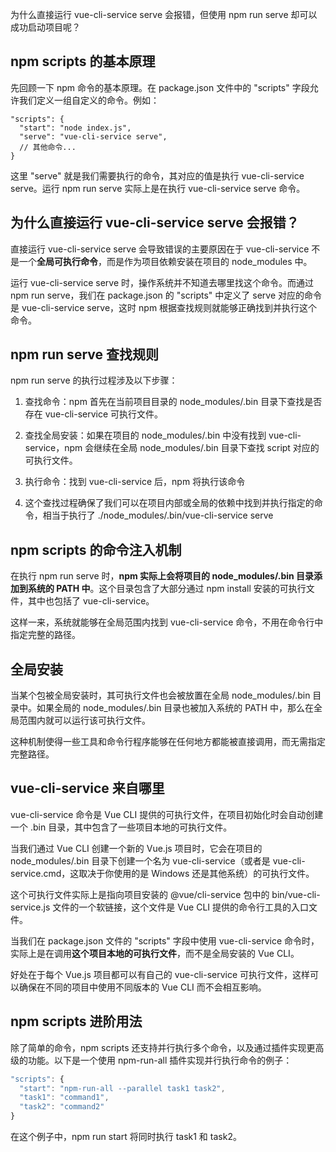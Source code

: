 为什么直接运行 vue-cli-service serve 会报错，但使用 npm run serve 却可以成功启动项目呢？

## npm scripts 的基本原理
先回顾一下 npm 命令的基本原理。在 package.json 文件中的 "scripts" 字段允许我们定义一组自定义的命令。例如：
```JS
"scripts": {
  "start": "node index.js",
  "serve": "vue-cli-service serve",
  // 其他命令...
}
```
这里 "serve" 就是我们需要执行的命令，其对应的值是执行 vue-cli-service serve。运行 npm run serve 实际上是在执行 vue-cli-service serve 命令。

## 为什么直接运行 vue-cli-service serve 会报错？
直接运行 vue-cli-service serve 会导致错误的主要原因在于 vue-cli-service 不是一个**全局可执行命令**，而是作为项目依赖安装在项目的 node_modules 中。

运行 vue-cli-service serve 时，操作系统并不知道去哪里找这个命令。而通过 npm run serve，我们在 package.json 的 "scripts" 中定义了 serve 对应的命令是 vue-cli-service serve，这时 npm 根据查找规则就能够正确找到并执行这个命令。

## npm run serve 查找规则
npm run serve 的执行过程涉及以下步骤：

1. 查找命令：npm 首先在当前项目目录的 node_modules/.bin 目录下查找是否存在 vue-cli-service 可执行文件。

2. 查找全局安装：如果在项目的 node_modules/.bin 中没有找到 vue-cli-service，npm 会继续在全局 node_modules/.bin 目录下查找 script 对应的可执行文件。

3. 执行命令：找到 vue-cli-service 后，npm 将执行该命令

4. 这个查找过程确保了我们可以在项目内部或全局的依赖中找到并执行指定的命令，相当于执行了 ./node_modules/.bin/vue-cli-service serve

## npm scripts 的命令注入机制
在执行 npm run serve 时，**npm 实际上会将项目的 node_modules/.bin 目录添加到系统的 PATH 中**。这个目录包含了大部分通过 npm install 安装的可执行文件，其中也包括了 vue-cli-service。

这样一来，系统就能够在全局范围内找到 vue-cli-service 命令，不用在命令行中指定完整的路径。

## 全局安装
当某个包被全局安装时，其可执行文件也会被放置在全局 node_modules/.bin 目录中。如果全局的 node_modules/.bin 目录也被加入系统的 PATH 中，那么在全局范围内就可以运行该可执行文件。

这种机制使得一些工具和命令行程序能够在任何地方都能被直接调用，而无需指定完整路径。

## vue-cli-service 来自哪里
vue-cli-service 命令是 Vue CLI 提供的可执行文件，在项目初始化时会自动创建一个 .bin 目录，其中包含了一些项目本地的可执行文件。

当我们通过 Vue CLI 创建一个新的 Vue.js 项目时，它会在项目的 node_modules/.bin 目录下创建一个名为 vue-cli-service（或者是 vue-cli-service.cmd，这取决于你使用的是 Windows 还是其他系统）的可执行文件。

这个可执行文件实际上是指向项目安装的 @vue/cli-service 包中的 bin/vue-cli-service.js 文件的一个软链接，这个文件是 Vue CLI 提供的命令行工具的入口文件。

当我们在 package.json 文件的 "scripts" 字段中使用 vue-cli-service 命令时，实际上是在调用**这个项目本地的可执行文件**，而不是全局安装的 Vue CLI。

好处在于每个 Vue.js 项目都可以有自己的 vue-cli-service 可执行文件，这样可以确保在不同的项目中使用不同版本的 Vue CLI 而不会相互影响。

## npm scripts 进阶用法
除了简单的命令，npm scripts 还支持并行执行多个命令，以及通过插件实现更高级的功能。以下是一个使用 npm-run-all 插件实现并行执行命令的例子：
```js
"scripts": {
  "start": "npm-run-all --parallel task1 task2",
  "task1": "command1",
  "task2": "command2"
}
```
在这个例子中，npm run start 将同时执行 task1 和 task2。